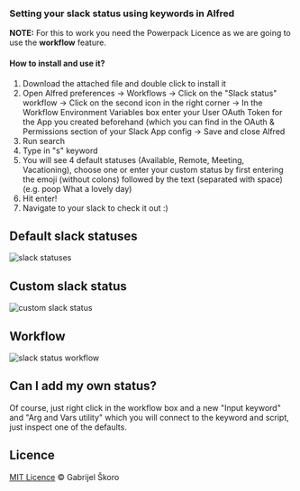 ### Setting your slack status using keywords in Alfred

**NOTE:** For this to work you need the Powerpack Licence as we are going to use the **workflow** feature.

#### How to install and use it?

1. Download the attached file and double click to install it
2. Open Alfred preferences -> Workflows -> Click on the "Slack status" workflow -> Click on the second icon in the right corner -> In the Workflow Environment Variables box enter your User OAuth Token for the App you created beforehand (which you can find in the OAuth & Permissions section of your Slack App config -> Save and close Alfred
3. Run search
4. Type in "s" keyword
5. You will see 4 default statuses (Available, Remote, Meeting, Vacationing), choose one or enter your custom status by first entering the emoji (without colons) followed by the text (separated with space) (e.g. poop What a lovely day)
6. Hit enter!
7. Navigate to your slack to check it out :)



## Default slack statuses

![slack statuses](https://cloud.githubusercontent.com/assets/2737390/25451697/51f6195e-2ac3-11e7-9d89-8347d338e3bc.png)



## Custom slack status

![custom slack status](https://cloud.githubusercontent.com/assets/2737390/25451749/78b599de-2ac3-11e7-8170-7c9b01f48c50.png)



## Workflow

![slack status workflow](https://cloud.githubusercontent.com/assets/2737390/25451806/a48860aa-2ac3-11e7-82f7-866d4a2ff500.png)

## Can I add my own status?

Of course, just right click in the workflow box and a new "Input keyword" and "Arg and Vars utility" which you will connect to the keyword and script, just inspect one of the defaults.

## Licence

[MIT Licence](https://gabskoro.mit-license.org/) © Gabrijel Škoro
